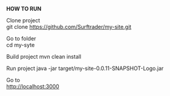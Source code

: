 **HOW TO RUN**

Clone project  
git clone https://github.com/Surftrader/my-site.git

Go to folder  
cd my-syte

Build project
mvn clean install

Run project
java -jar target/my-site-0.0.11-SNAPSHOT-Logo.jar

Go to  
[http://localhost:3000](http://localhost:3000)
